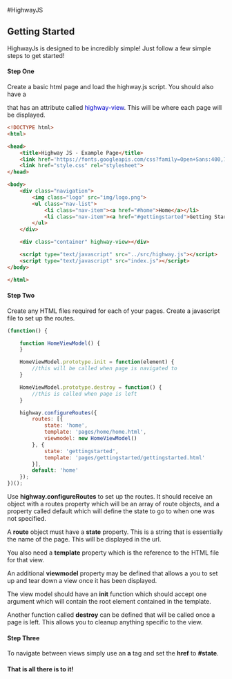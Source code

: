 #HighwayJS

## Getting Started

HighwayJs is designed to be incredibly simple! Just follow a few simple steps to get started!

#### Step One

Create a basic html page and load the highway.js script. You should also have a <span style="color: #007700"><div></span> that has an attribute called <span style="color: #0000CC">highway-view</span>. This will be where each page will be displayed.

```html
<!DOCTYPE html>
<html>

<head>
    <title>Highway JS - Example Page</title>
    <link href='https://fonts.googleapis.com/css?family=Open+Sans:400,700' rel='stylesheet' type='text/css'>
    <link href="style.css" rel="stylesheet">
</head>

<body>
    <div class="navigation">
        <img class="logo" src="img/logo.png">
        <ul class="nav-list">
            <li class="nav-item"><a href="#home">Home</a></li>
            <li class="nav-item"><a href="#gettingstarted">Getting Started</a></li>
        </ul>
    </div>

    <div class="container" highway-view></div>

    <script type="text/javascript" src="../src/highway.js"></script>
    <script type="text/javascript" src="index.js"></script>
</body>

</html>
```

#### Step Two

Create any HTML files required for each of your pages. Create a javascript file to set up the routes.

```javascript
(function() {

    function HomeViewModel() {
    }

    HomeViewModel.prototype.init = function(element) {
        //this will be called when page is navigated to
    }

    HomeViewModel.prototype.destroy = function() {
        //this is called when page is left
    }

    highway.configureRoutes({
        routes: [{
            state: 'home',
            template: 'pages/home/home.html',
            viewmodel: new HomeViewModel()
        }, {
            state: 'gettingstarted',
            template: 'pages/gettingstarted/gettingstarted.html'
        }],
        default: 'home'
    });
})();
```


Use **highway.configureRoutes** to set up the routes. It should receive an object with a routes property which will be an array of route objects, and a property called default which will define the state to go to when one was not specified.  

A **route** object must have a **state** property. This is a string that is essentially the name of the page. This will be displayed in the url.  

You also need a **template** property which is the reference to the HTML file for that view.  

An additional **viewmodel** property may be defined that allows a you to set up and tear down a view once it has been displayed.  

The view model should have an **init** function which should accept one argument which will contain the root element contained in the template.  

Another function called **destroy** can be defined that will be called once a page is left. This allows you to cleanup anything specific to the view.

#### Step Three

To navigate between views simply use an **a** tag and set the **href** to **#state**.

#### That is all there is to it!
